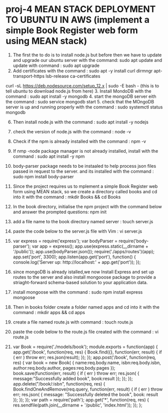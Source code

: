 # proj-4 MEAN STACK DEPLOYMENT TO UBUNTU IN AWS (implement a simple Book Register web form using MEAN stack)
1. The first the to do is to install node.js but before then we have to update and upgrade our ubuntu server with the command: sudo apt update and update with command : sudo apt upgrade
2. Add certificates with the command : sudo apt -y install curl dirmngr apt-transport-https lsb-release ca-certificates

curl -sL https://deb.nodesource.com/setup_12.x | sudo -E bash -   (this is to tell ubuntu to download node.js from here)
3. Install MondoDB with the command : sudo apt install -y mongodb
4. start the mongoDB server eith the command : sudo service mongodb start
5. check that the MOngoDB server is up and running properly with the command : sudo systemctl status mongodb

6. Then install node.js with the command : sudo apt install -y nodejs
7. check  the version of node.js with the command : node -v
8. Check if the npm is already installed with the command  : npm -v
9. If nmp -node package manager is not already installed, install with the command : sudo apt install -y npm
10. body-parser package needs to be instaaled to help process json files passed in request to the server. and its installed with the command : sudo npm install body-parser
11. Since the project requires us to mplement a simple Book Register web form using MEAN stack, so we create a directory called books and cd into it with the command : mkdir Books && cd Books
12. In the book directory, initialise the npm project with the command below and answer the prompted questions: npm init
13. add a file name to the book directory named server : touch server.js
14. paste the code below to the server.js file with Vim : vi server.js
15. var express = require('express');
var bodyParser = require('body-parser');
var app = express();
app.use(express.static(__dirname + '/public'));
app.use(bodyParser.json());
require('./apps/routes')(app);
app.set('port', 3300);
app.listen(app.get('port'), function() {
    console.log('Server up: http://localhost:' + app.get('port'));
});

16. since mongoDB is already istalled,we now Install Express and set up routes to the server and also install mongooose package to provide a striaght-forward schema-based solution to your application data.
17. install mongoose with the command : sudo npm install express mongoose
18. Then in books folder create a folder named apps and cd into it with the command : mkdir apps && cd apps
19. create a file named route.js with command : touch route.js
20. paste the code below to the route.js file created with the command : vi route.js
21. var Book = require('./models/book');
module.exports = function(app) {
  app.get('/book', function(req, res) {
    Book.find({}, function(err, result) {
      if ( err ) throw err;
      res.json(result);
    });
  }); 
  app.post('/book', function(req, res) {
    var book = new Book( {
      name:req.body.name,
      isbn:req.body.isbn,
      author:req.body.author,
      pages:req.body.pages
    });
    book.save(function(err, result) {
      if ( err ) throw err;
      res.json( {
        message:"Successfully added book",
        book:result
      });
    });
  });
  app.delete("/book/:isbn", function(req, res) {
    Book.findOneAndRemove(req.query, function(err, result) {
      if ( err ) throw err;
      res.json( {
        message: "Successfully deleted the book",
        book: result
      });
    });
  });
  var path = require('path');
  app.get('*', function(req, res) {
    res.sendfile(path.join(__dirname + '/public', 'index.html'));
  });
};





